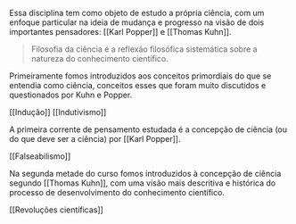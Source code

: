 Essa disciplina tem como objeto de estudo a própria ciência, com um enfoque particular na ideia de mudança e progresso na visão de dois importantes pensadores: [[Karl Popper]] e [[Thomas Kuhn]].

> Filosofia da ciência é a reflexão filosófica sistemática sobre a natureza do conhecimento científico.

Primeiramente fomos introduzidos aos conceitos primordiais do que se entendia como ciência, conceitos esses que foram muito discutidos e questionados por Kuhn e Popper.

[[Indução]]
[[Indutivismo]]

A primeira corrente de pensamento estudada é a concepção de ciência (ou do que deve ser a ciência) por [[Karl Popper]].

[[Falseabilismo]]

Na segunda metade do curso fomos introduzidos à concepção de ciência segundo [[Thomas Kuhn]], com uma visão mais descritiva e histórica do processo de desenvolvimento do conhecimento científico.

[[Revoluções científicas]]